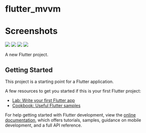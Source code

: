 # flutter_mvvm

# Screenshots
![](https://github.com/austinevick/flutter-mvvm/blob/main/screenshots/Screenshot_20220904-233043.png)
![](https://github.com/austinevick/flutter-mvvm/blob/main/screenshots/Screenshot_20220904-210702.png)
![](https://github.com/austinevick/flutter-mvvm/blob/main/screenshots/Screenshot_20220904-233038.png)
![](https://github.com/austinevick/flutter-mvvm/blob/main/screenshots/Screenshot_20220904-210716.png)


A new Flutter project.

## Getting Started

This project is a starting point for a Flutter application.

A few resources to get you started if this is your first Flutter project:

- [Lab: Write your first Flutter app](https://docs.flutter.dev/get-started/codelab)
- [Cookbook: Useful Flutter samples](https://docs.flutter.dev/cookbook)

For help getting started with Flutter development, view the
[online documentation](https://docs.flutter.dev/), which offers tutorials,
samples, guidance on mobile development, and a full API reference.

